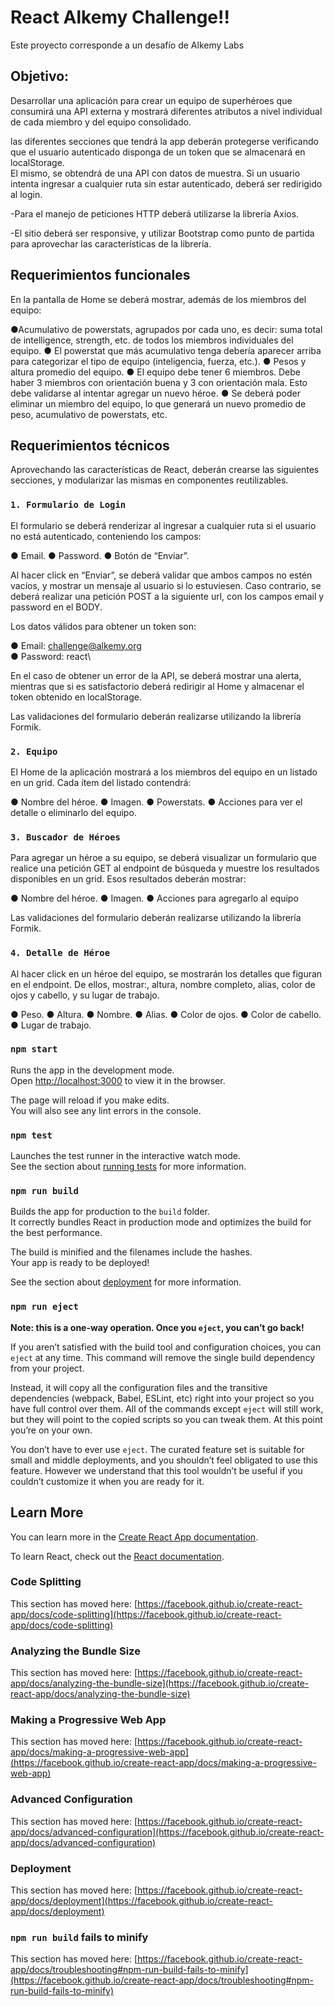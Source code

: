 # React Alkemy Challenge!!

Este proyecto corresponde a un desafío de Alkemy Labs

## Objetivo:

Desarrollar una aplicación para crear un equipo de superhéroes que consumirá una API externa y
mostrará diferentes atributos a nivel individual de cada miembro y del equipo consolidado.

las diferentes secciones que tendrá la app deberán protegerse verificando que el
usuario autenticado disponga de un token que se almacenará en localStorage. \
El mismo, se obtendrá de una API con datos de muestra.
Si un usuario intenta ingresar a cualquier ruta sin estar autenticado,
deberá ser redirigido al login.

-Para el manejo de peticiones HTTP deberá utilizarse la librería Axios.

-El sitio deberá ser responsive, y utilizar Bootstrap como punto de partida para aprovechar las
características de la librería.

## Requerimientos funcionales

En la pantalla de Home se deberá mostrar, además de los miembros del equipo:

●Acumulativo de powerstats, agrupados por cada uno, es decir: suma total de intelligence,
strength, etc. de todos los miembros individuales del equipo.
● El powerstat que más acumulativo tenga debería aparecer arriba para categorizar el tipo
de equipo (inteligencia, fuerza, etc.).
● Pesos y altura promedio del equipo.
● El equipo debe tener 6 miembros. Debe haber 3 miembros con orientación buena y 3 con
orientación mala. Esto debe validarse al intentar agregar un nuevo héroe.
● Se deberá poder eliminar un miembro del equipo, lo que generará un nuevo promedio de
peso, acumulativo de powerstats, etc.

## Requerimientos técnicos

Aprovechando las características de React, deberán crearse las siguientes secciones, y modularizar las
mismas en componentes reutilizables.

### `1. Formulario de Login`

El formulario se deberá renderizar al ingresar a cualquier ruta si el usuario no está autenticado,
conteniendo los campos:

● Email.
● Password.
● Botón de “Enviar”.

Al hacer click en “Enviar”, se deberá validar que ambos campos no estén vacíos, y mostrar un mensaje
al usuario si lo estuviesen. Caso contrario, se deberá realizar una petición POST a la siguiente url, con
los campos email y password en el BODY.

Los datos válidos para obtener un token son:

● Email: challenge@alkemy.org\
● Password: react\

En el caso de obtener un error de la API, se deberá mostrar una alerta, mientras que si es satisfactorio
deberá redirigir al Home y almacenar el token obtenido en localStorage.

Las validaciones del formulario deberán realizarse utilizando la librería Formik.

### `2. Equipo`

El Home de la aplicación mostrará a los miembros del equipo en un listado en un grid. Cada ítem del
listado contendrá:

● Nombre del héroe.
● Imagen.
● Powerstats.
● Acciones para ver el detalle o eliminarlo del equipo.

### `3. Buscador de Héroes`

Para agregar un héroe a su equipo, se deberá visualizar un formulario que realice una petición GET al
endpoint de búsqueda y muestre los resultados disponibles en un grid. Esos resultados deberán
mostrar:

● Nombre del héroe.
● Imagen.
● Acciones para agregarlo al equipo

Las validaciones del formulario deberán realizarse utilizando la librería Formik.

### `4. Detalle de Héroe`

Al hacer click en un héroe del equipo, se mostrarán los detalles que figuran en el endpoint. De ellos,
mostrar:, altura, nombre completo, alias, color de ojos y cabello, y su lugar de trabajo.

● Peso.
● Altura.
● Nombre.
● Alias.
● Color de ojos.
● Color de cabello.
● Lugar de trabajo.

### `npm start`

Runs the app in the development mode.\
Open [http://localhost:3000](http://localhost:3000) to view it in the browser.

The page will reload if you make edits.\
You will also see any lint errors in the console.

### `npm test`

Launches the test runner in the interactive watch mode.\
See the section about [running tests](https://facebook.github.io/create-react-app/docs/running-tests) for more information.

### `npm run build`

Builds the app for production to the `build` folder.\
It correctly bundles React in production mode and optimizes the build for the best performance.

The build is minified and the filenames include the hashes.\
Your app is ready to be deployed!

See the section about [deployment](https://facebook.github.io/create-react-app/docs/deployment) for more information.

### `npm run eject`

**Note: this is a one-way operation. Once you `eject`, you can’t go back!**

If you aren’t satisfied with the build tool and configuration choices, you can `eject` at any time. This command will remove the single build dependency from your project.

Instead, it will copy all the configuration files and the transitive dependencies (webpack, Babel, ESLint, etc) right into your project so you have full control over them. All of the commands except `eject` will still work, but they will point to the copied scripts so you can tweak them. At this point you’re on your own.

You don’t have to ever use `eject`. The curated feature set is suitable for small and middle deployments, and you shouldn’t feel obligated to use this feature. However we understand that this tool wouldn’t be useful if you couldn’t customize it when you are ready for it.

## Learn More

You can learn more in the [Create React App documentation](https://facebook.github.io/create-react-app/docs/getting-started).

To learn React, check out the [React documentation](https://reactjs.org/).

### Code Splitting

This section has moved here: [https://facebook.github.io/create-react-app/docs/code-splitting](https://facebook.github.io/create-react-app/docs/code-splitting)

### Analyzing the Bundle Size

This section has moved here: [https://facebook.github.io/create-react-app/docs/analyzing-the-bundle-size](https://facebook.github.io/create-react-app/docs/analyzing-the-bundle-size)

### Making a Progressive Web App

This section has moved here: [https://facebook.github.io/create-react-app/docs/making-a-progressive-web-app](https://facebook.github.io/create-react-app/docs/making-a-progressive-web-app)

### Advanced Configuration

This section has moved here: [https://facebook.github.io/create-react-app/docs/advanced-configuration](https://facebook.github.io/create-react-app/docs/advanced-configuration)

### Deployment

This section has moved here: [https://facebook.github.io/create-react-app/docs/deployment](https://facebook.github.io/create-react-app/docs/deployment)

### `npm run build` fails to minify

This section has moved here: [https://facebook.github.io/create-react-app/docs/troubleshooting#npm-run-build-fails-to-minify](https://facebook.github.io/create-react-app/docs/troubleshooting#npm-run-build-fails-to-minify)
